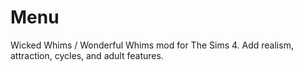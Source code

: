 # Menu
Wicked Whims / Wonderful Whims mod for The Sims 4. Add realism, attraction, cycles, and adult features.
